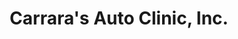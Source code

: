 ---
title: "Carrara's Auto Clinic, Inc."
url: /johnston/carraras-auto-clinic-inc/
shop: Autowerkstatt
---
